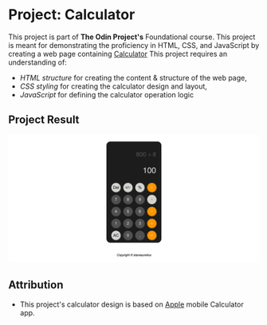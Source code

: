 # Project: Calculator

This project is part of **The Odin Project's** Foundational course. This project is meant for demonstrating the proficiency in HTML, CSS, and JavaScript by creating a web page containing [Calculator](https://en.wikipedia.org/wiki/Calculator) This project requires an understanding of:

- *HTML structure* for creating the content & structure of the web page,
- *CSS styling* for creating the calculator design and layout,
- *JavaScript* for defining the calculator operation logic

## Project Result

![A preview of the calculator project result](static/calculator-preview.png)

## Attribution

- This project's calculator design is based on [Apple](https://www.apple.com) mobile Calculator app.